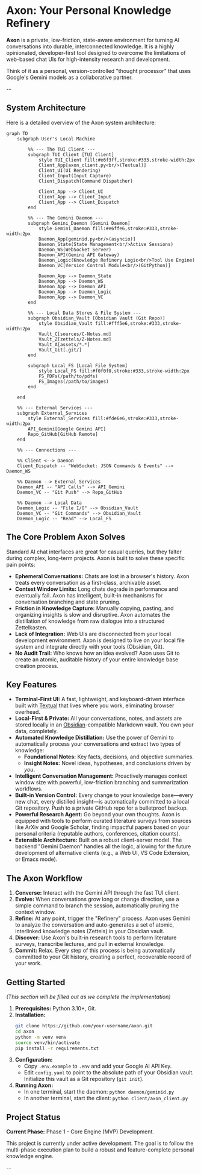 # Axon: Your Personal Knowledge Refinery

**Axon** is a private, low-friction, state-aware environment for turning AI conversations into durable, interconnected knowledge. It is a highly opinionated, developer-first tool designed to overcome the limitations of web-based chat UIs for high-intensity research and development.

Think of it as a personal, version-controlled "thought processor" that uses Google's Gemini models as a collaborative partner.

--

## System Architecture

Here is a detailed overview of the Axon system architecture:

```mermaid
graph TD
    subgraph User's Local Machine

        %% --- The TUI Client ---
        subgraph TUI_Client [TUI Client]
            style TUI_Client fill:#e6f3ff,stroke:#333,stroke-width:2px
            Client_App[axon_client.py<br/>(Textual)]
            Client_UI(UI Rendering)
            Client_Input(Input Capture)
            Client_Dispatch(Command Dispatcher)

            Client_App --> Client_UI
            Client_App --> Client_Input
            Client_App --> Client_Dispatch
        end

        %% --- The Gemini Daemon ---
        subgraph Gemini_Daemon [Gemini Daemon]
            style Gemini_Daemon fill:#e6ffe6,stroke:#333,stroke-width:2px
            Daemon_App[geminid.py<br/>(asyncio)]
            Daemon_State(State Management<br/>Active Sessions)
            Daemon_WS(WebSocket Server)
            Daemon_API(Gemini API Gateway)
            Daemon_Logic(Knowledge Refinery Logic<br/>Tool Use Engine)
            Daemon_VC[Version Control Module<br/>(GitPython)]

            Daemon_App --> Daemon_State
            Daemon_App --> Daemon_WS
            Daemon_App --> Daemon_API
            Daemon_App --> Daemon_Logic
            Daemon_App --> Daemon_VC
        end

        %% --- Local Data Stores & File System ---
        subgraph Obsidian_Vault [Obsidian Vault (Git Repo)]
            style Obsidian_Vault fill:#fff5e6,stroke:#333,stroke-width:2px
            Vault_C[sources/C-Notes.md]
            Vault_Z[zettels/Z-Notes.md]
            Vault_A[assets/*.*]
            Vault_Git[.git/]
        end

        subgraph Local_FS [Local File System]
            style Local_FS fill:#f0f0f0,stroke:#333,stroke-width:2px
            FS_PDFs(/path/to/pdfs)
            FS_Images(/path/to/images)
        end
    
    end

    %% --- External Services ---
    subgraph External_Services
        style External_Services fill:#fde6e6,stroke:#333,stroke-width:2px
        API_Gemini[Google Gemini API]
        Repo_GitHub[GitHub Remote]
    end

    %% --- Connections ---

    %% Client <--> Daemon
    Client_Dispatch -- "WebSocket: JSON Commands & Events" --> Daemon_WS

    %% Daemon --> External Services
    Daemon_API -- "API Calls" --> API_Gemini
    Daemon_VC -- "Git Push" --> Repo_GitHub

    %% Daemon --> Local Data
    Daemon_Logic -- "File I/O" --> Obsidian_Vault
    Daemon_VC -- "Git Commands" --> Obsidian_Vault
    Daemon_Logic -- "Read" --> Local_FS
```

## The Core Problem Axon Solves

Standard AI chat interfaces are great for casual queries, but they falter during complex, long-term projects. Axon is built to solve these specific pain points:

*   **Ephemeral Conversations:** Chats are lost in a browser's history. Axon treats every conversation as a first-class, archivable asset.
*   **Context Window Limits:** Long chats degrade in performance and eventually fail. Axon has intelligent, built-in mechanisms for conversation branching and state pruning.
*   **Friction in Knowledge Capture:** Manually copying, pasting, and organizing insights is slow and disruptive. Axon automates the distillation of knowledge from raw dialogue into a structured Zettelkasten.
*   **Lack of Integration:** Web UIs are disconnected from your local development environment. Axon is designed to live on your local file system and integrate directly with your tools (Obsidian, Git).
*   **No Audit Trail:** Who knows how an idea evolved? Axon uses Git to create an atomic, auditable history of your entire knowledge base creation process.

## Key Features

*   **Terminal-First UI:** A fast, lightweight, and keyboard-driven interface built with [Textual](https://github.com/Textualize/textual) that lives where you work, eliminating browser overhead.
*   **Local-First & Private:** All your conversations, notes, and assets are stored locally in an [Obsidian](https://obsidian.md/)-compatible Markdown vault. You own your data, completely.
*   **Automated Knowledge Distillation:** Use the power of Gemini to automatically process your conversations and extract two types of knowledge:
    *   **Foundational Notes:** Key facts, decisions, and objective summaries.
    *   **Insight Notes:** Novel ideas, hypotheses, and conclusions driven by *you*.
*   **Intelligent Conversation Management:** Proactively manages context window size with powerful, low-friction branching and summarization workflows.
*   **Built-in Version Control:** Every change to your knowledge base—every new chat, every distilled insight—is automatically committed to a local Git repository. Push to a private GitHub repo for a bulletproof backup.
*   **Powerful Research Agent:** Go beyond your own thoughts. Axon is equipped with tools to perform curated literature surveys from sources like ArXiv and Google Scholar, finding impactful papers based on your personal criteria (reputable authors, conferences, citation counts).
*   **Extensible Architecture:** Built on a robust client-server model. The backend "Gemini Daemon" handles all the logic, allowing for the future development of alternative clients (e.g., a Web UI, VS Code Extension, or Emacs mode).

## The Axon Workflow

1.  **Converse:** Interact with the Gemini API through the fast TUI client.
2.  **Evolve:** When conversations grow long or change direction, use a simple command to branch the session, automatically pruning the context window.
3.  **Refine:** At any point, trigger the "Refinery" process. Axon uses Gemini to analyze the conversation and auto-generates a set of atomic, interlinked knowledge notes (Zettels) in your Obsidian vault.
4.  **Discover:** Use Axon's built-in research tools to perform literature surveys, transcribe lectures, and pull in external knowledge.
5.  **Commit:** Relax. Every step of this process is being automatically committed to your Git history, creating a perfect, recoverable record of your work.

## Getting Started

*(This section will be filled out as we complete the implementation)*

1.  **Prerequisites:** Python 3.10+, Git.
2.  **Installation:**
    ```bash
    git clone https://github.com/your-username/axon.git
    cd axon
    python -m venv venv
    source venv/bin/activate
    pip install -r requirements.txt
    ```
3.  **Configuration:**
    *   Copy `.env.example` to `.env` and add your Google AI API Key.
    *   Edit `config.yaml` to point to the absolute path of your Obsidian vault. Initialize this vault as a Git repository (`git init`).
4.  **Running Axon:**
    *   In one terminal, start the daemon: `python daemon/geminid.py`
    *   In another terminal, start the client: `python client/axon_client.py`

## Project Status

**Current Phase:** Phase 1 - Core Engine (MVP) Development.

This project is currently under active development. The goal is to follow the multi-phase execution plan to build a robust and feature-complete personal knowledge engine.

--

